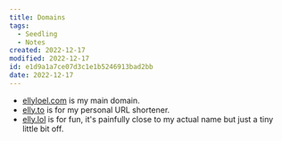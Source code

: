 ```yaml
---
title: Domains
tags:
  - Seedling
  - Notes
created: 2022-12-17
modified: 2022-12-17
id: e1d9a1a7ce07d3c1e1b5246913bad2bb
date: 2022-12-17
---
```

- [ellyloel.com](https://ellyloel.com) is my main domain.
- [elly.to](https://elly.to) is for my personal URL shortener.
- [elly.lol](https://elly.lol) is for fun, it's painfully close to my actual name but just a tiny little bit off.
